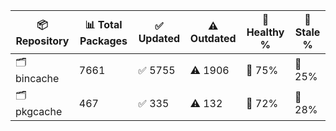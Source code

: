| 📦 Repository | 📊 Total Packages | ✅ Updated | ⚠️ Outdated | 💚 Healthy % | 🔴 Stale % |
|---------------|-------------------|------------|-------------|-------------|------------|
| 🗂️ bincache | 7661 | ✅ 5755 | ⚠️ 1906 | 💚 75% | 🔴 25% |
| 🗂️ pkgcache | 467 | ✅ 335 | ⚠️ 132 | 💚 72% | 🔴 28% |
